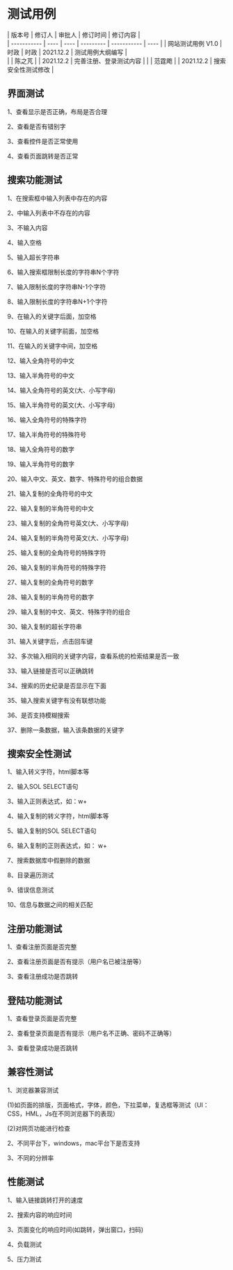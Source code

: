 # 测试用例


| 版本号         | 修订人  | 审批人  | 修订时间      | 修订内容        |     
| ----------- | ---- | ---- | --------- | ----------- | ---- |
| 网站测试用例 V1.0 | 时政   | 时政   | 2021.12.2 | 测试用例大纲编写    |     
|             | 陈之芃  |      | 2021.12.2 | 完善注册、登录测试内容 |
|             | 范霆飑  |      | 2021.12.2 | 搜索安全性测试修改 |

## 界面测试

1、查看显示是否正确，布局是否合理

2、查看是否有错别字

3、查看控件是否正常使用

4、查看页面跳转是否正常

## 搜索功能测试

1、在搜索框中输入列表中存在的内容

2、中输入列表中不存在的内容

3、不输入内容

4、输入空格

5、输入超长字符串

6、输入搜索框限制长度的字符串N个字符

7、输入限制长度的字符串N-1个字符

8、输入限制长度的字符串N+1个字符

9、在输入的关键字后面，加空格

10、在输入的关键字前面，加空格

11、在输入的关键字中间，加空格

12、输入全角符号的中文

13、输入半角符号的中文

14、输入全角符号的英文(大、小写字母)

15、输入半角符号的英文(大、小写字母)

16、输入全角符号的特殊字符

17、输入半角符号的特殊符号

18、输入全角符号的数字

19、输入半角符号的数字

20、输入中文、英文、数字、特殊符号的组合数据

21、输入复制的全角符号的中文

22、输入复制的半角符号的中文

23、输入复制的全角符号英文(大、小写字母)

24、输入复制的半角符号英文(大、小写字母)

25、输入复制的全角符号的特殊字符

26、输入复制的半角符号的特殊字符

27、输入复制的全角符号的数字

28、输入复制的半角符号的数字

29、输入复制的中文、英文、特殊字符的组合

30、输入复制的超长字符串

31、输入关键字后，点击回车键

32、多次输入相同的关键字内容，查看系统的检索结果是否一致

33、输入链接是否可以正确跳转

34、搜索的历史纪录是否显示在下面

35、输入搜索关键字有没有联想功能

36、是否支持模糊搜索

37、删除一条数据，输入该条数据的关键字

## 搜索安全性测试

1、输入转义字符，html脚本等

2、输入SOL SELECT语句

3、输入正则表达式，如：w+

4、输入复制的转义字符，html脚本等

5、输入复制的SOL SELECT语句

6、输入复制的正则表达式，如： w+

7、搜索数据库中假删除的数据

8、目录遍历测试

9、错误信息测试

10、信息与数据之间的相关匹配

## 注册功能测试

1、查看注册页面是否完整

2、查看注册页面是否有提示（用户名已被注册等）

3、查看注册成功是否跳转

## 登陆功能测试

1、查看登录页面是否完整

2、查看登录页面是否有提示（用户名不正确、密码不正确等）

3、查看登录成功是否跳转

## 兼容性测试

1、浏览器兼容测试

(1)如页面的排版，页面格式，字体，颜色，下拉菜单，复选框等测试（UI：CSS，HML，Js在不同浏览器下的表现）

(2)对网页功能进行检查

2、不同平台下，windows，mac平台下是否支持

3、不同的分辨率

## 性能测试

1、输入链接跳转打开的速度

2、搜索内容的响应时间

3、页面变化的响应时间(如跳转，弹出窗口，扫码)

4、负载测试

5、压力测试